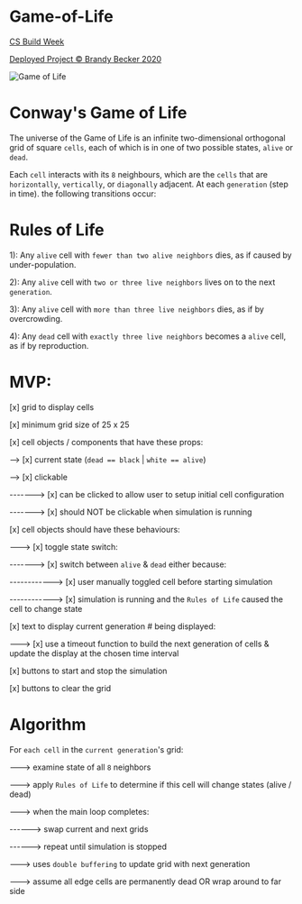 # Game-of-Life
[CS Build Week](https://github.com/BrandyBecker/CS-Build-Week-1)

[Deployed Project © Brandy Becker 2020](https://bb-game-of-life.vercel.app/)

<!-- ------------------------------------------------------------------------------------------------------------- -->
![Game of Life](https://i.ibb.co/MCLWm7N/Annotation-2020-06-22-205825.png)
# Conway's Game of Life

The universe of the Game of Life is an infinite two-dimensional orthogonal grid of square `cells`, each of which is in one of two possible states, `alive` or `dead`.

Each `cell` interacts with its `8` neighbours, which are the `cells` that are `horizontally`, `vertically`, or `diagonally` adjacent. At each `generation` (step in time). the following transitions occur:

# Rules of Life

1): Any `alive` cell with `fewer than two alive neighbors` dies, as if caused by under-population.

2): Any `alive` cell with `two or three live neighbors` lives on to the next `generation`.

3): Any `alive` cell with `more than three live neighbors` dies, as if by overcrowding.

4): Any `dead` cell with `exactly three live neighbors` becomes a `alive` cell, as if by reproduction.


<!-- ------------------------------------------------------------------------------------------------------------- -->

# MVP:

[x] grid to display cells

[x] minimum grid size of 25 x 25

[x] cell objects / components that have these props:

--> [x] current state (`dead == black` | `white == alive`)

--> [x] clickable

-------> [x] can be clicked to allow user to setup initial cell configuration

-------> [x] should NOT be clickable when simulation is running

[x] cell objects should have these behaviours:

---> [x] toggle state switch:

-------> [x] switch between `alive` & `dead` either because:

------------> [x] user manually toggled cell before starting simulation

------------> [x] simulation is running and the `Rules of Life` caused the cell to change state

[x] text to display current generation # being displayed:

---> [x] use a timeout function to build the next generation of cells & update the display at the chosen time interval

[x] buttons to start and stop the simulation

[x] buttons to clear the grid

<!-- ------------------------------------------------------------------------------------------------------------- -->

# Algorithm 

For `each cell` in the `current generation`'s grid:

---> examine state of all `8` neighbors

---> apply `Rules of Life` to determine if this cell will change states (alive / dead)

---> when the main loop completes:

------> swap current and next grids

------> repeat until simulation is stopped

---> uses `double buffering` to update grid with next generation

---> assume all edge cells are permanently dead OR wrap around to far side
<!-- ------------------------------------------------------------------------------------------------------------- -->
